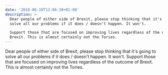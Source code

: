 ```yaml
---
date: '2018-06-19T12:06:30+01:00'
description: >-
  Dear people of either side of Brexit, please stop thinking that it's going to
  solve all our problems if it does / doesn't happen. It won't.

  Support those that are focused on improving lives regardless of the outcome of
  Brexit. This is almost certainly not the Tories.
---
```

Dear people of either side of Brexit, please stop thinking that it's going to solve all our problems if it does / doesn't happen. It won't.
Support those that are focused on improving lives regardless of the outcome of Brexit. This is almost certainly not the Tories.

